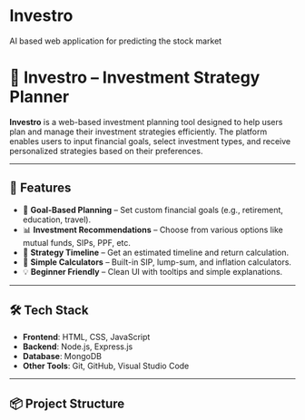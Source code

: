 # Investro
AI based web application for predicting the stock market

# 💼 Investro – Investment Strategy Planner

**Investro** is a web-based investment planning tool designed to help users plan and manage their investment strategies efficiently. The platform enables users to input financial goals, select investment types, and receive personalized strategies based on their preferences.

---

## 🚀 Features

- 🔢 **Goal-Based Planning** – Set custom financial goals (e.g., retirement, education, travel).
- 📊 **Investment Recommendations** – Choose from various options like mutual funds, SIPs, PPF, etc.
- 📅 **Strategy Timeline** – Get an estimated timeline and return calculation.
- 🧮 **Simple Calculators** – Built-in SIP, lump-sum, and inflation calculators.
- 💡 **Beginner Friendly** – Clean UI with tooltips and simple explanations.

---

## 🛠️ Tech Stack

- **Frontend**: HTML, CSS, JavaScript  
- **Backend**: Node.js, Express.js  
- **Database**: MongoDB  
- **Other Tools**: Git, GitHub, Visual Studio Code  

---

## 📦 Project Structure

